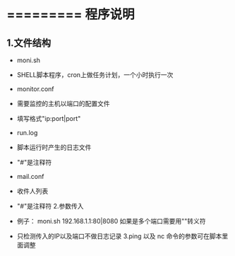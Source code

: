 =========
程序说明 
=========
1.文件结构
------------------------------------------------------------------
 - moni.sh
  - SHELL脚本程序，cron上做任务计划，一个小时执行一次
 
 - monitor.conf
  - 需要监控的主机以端口的配置文件
  - 填写格式"ip:port|port"
  - run.log
  - 脚本运行时产生的日志文件
  - "#"是注释符

 - mail.conf
  - 收件人列表
  - "#"是注释符
2.参数传入
 - 例子： moni.sh 192.168.1.1:80\|8080 如果是多个端口需要用"\"转义符
 - 只检测传入的IP以及端口不做日志记录
3.ping 以及 nc 命令的参数可在脚本里面调整

